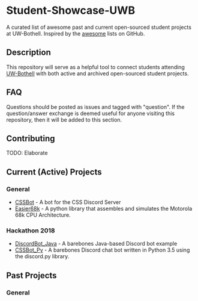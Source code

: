# Student-Showcase-UWB

A curated list of awesome past and current open-sourced student projects at UW-Bothell. Inspired by the [awesome](https://github.com/sindresorhus/awesome) lists on GitHub.

## Description

This repository will serve as a helpful tool to connect students attending [UW-Bothell](https://www.uwb.edu/) with both active and archived open-sourced student projects.

## FAQ

Questions should be posted as issues and tagged with "question". If the question/answer exchange is deemed useful for anyone visiting this repository, then it will be added to this section.

## Contributing

TODO: Elaborate

## Current (Active) Projects

### General

-   [CSSBot](https://github.com/Chris-Johnston/CSSBot) - A bot for the CSS Discord Server
-   [Easier68k](https://github.com/Chris-Johnston/Easier68k) - A python library that assembles and simulates the Motorola 68k CPU Architecture.

### Hackathon 2018

-   [DiscordBot_Java](https://github.com/uwb-acm/discordbot_java) - A barebones Java-based Discord bot example
-   [CSSBot_Py](https://github.com/UWB-ACM/CSSBot_Py) -
    A barebones Discord chat bot written in Python 3.5 using the discord.py library.

## Past Projects

### General
